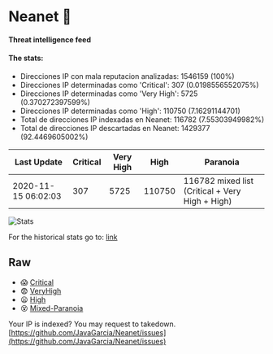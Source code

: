 # Neanet :hocho:
#### Threat intelligence feed
#### The stats:

- Direcciones IP con mala reputacion analizadas: 1546159 (100%)
- Direcciones IP determinadas como 'Critical':  307 (0.0198556552075%)
- Direcciones IP determinadas como 'Very High':  5725 (0.370272397599%)
- Direcciones IP determinadas como 'High':  110750 (7.16291144701)
- Total de direcciones IP indexadas en Neanet:  116782 (7.55303949982%)
- Total de direcciones IP descartadas en Neanet:  1429377 (92.4469605002%)

| Last Update | Critical | Very High | High | Paranoia |
| --- | --- | --- | --- | --- |
| 2020-11-15 06:02:03 | 307 | 5725 | 110750 | 116782 mixed list (Critical + Very High + High)|

![Stats](https://docs.google.com/spreadsheets/d/e/2PACX-1vSnaNMIXVabIpDJjufMlzH7poXnshF3mgd8Is1g9ytUEzVsP5my4Trn8f-xkoLLQ38xpL3HtmUexLo6/pubchart?oid=501124687&format=image)

For the historical stats go to: [link](/stats.csv)
## Raw
- :scream: [Critical](https://raw.githubusercontent.com/JavaGarcia/Neanet/master/blacklists/neanet_critical.txt)
- :fearful: [VeryHigh](https://raw.githubusercontent.com/JavaGarcia/Neanet/master/blacklists/neanet_veryHigh.txtt)
- :frowning: [High](https://raw.githubusercontent.com/JavaGarcia/Neanet/master/blacklists/neanet_high.txt)
- :dizzy_face: [Mixed-Paranoia](https://raw.githubusercontent.com/JavaGarcia/Neanet/master/blacklists/neanet_all.txt)


Your IP is indexed? You may request to takedown. [https://github.com/JavaGarcia/Neanet/issues](https://github.com/JavaGarcia/Neanet/issues)










































































































































































































































































































































































































































































































































































































































































































































































































































































































































































































































































































































































































































































































































































































































































































































































































































































































































































































































































































































































































































































































































































































































